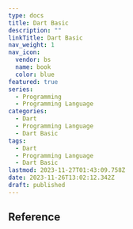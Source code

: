 ```yaml
---
type: docs
title: Dart Basic
description: ""
linkTitle: Dart Basic
nav_weight: 1
nav_icon:
  vendor: bs
  name: book
  color: blue
featured: true
series:
  - Programming
  - Programming Language
categories:
  - Dart
  - Programming Language
  - Dart Basic
tags:
  - Dart
  - Programming Language
  - Dart Basic
lastmod: 2023-11-27T01:43:09.758Z
date: 2023-11-26T13:02:12.342Z
draft: published
---
```


## Reference
